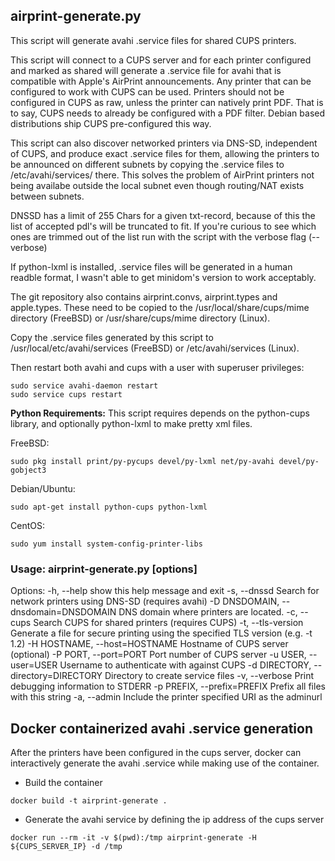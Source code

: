 ## airprint-generate.py

This script will generate avahi .service files for shared CUPS printers.

This script will connect to a CUPS server and for each printer configured and
marked as shared will generate a .service file for avahi that is compatible
with Apple's AirPrint announcements. Any printer that can be configured to work
with CUPS can be used. Printers should not be configured in CUPS as raw, unless
the printer can natively print PDF. That is to say, CUPS needs to already be
configured with a PDF filter. Debian based distributions ship CUPS pre-configured
this way.

This script can also discover networked printers via DNS-SD, independent of CUPS,
and produce exact .service files for them, allowing the printers to be announced
on different subnets by copying the .service files to /etc/avahi/services/ there.
This solves the problem of AirPrint printers not being availabe outside the
local subnet even though routing/NAT exists between subnets.

DNSSD has a limit of 255 Chars for a given txt-record, because of this the list
of accepted pdl's will be truncated to fit. If you're curious to see which ones
are trimmed out of the list run with the script with the verbose flag (--verbose)

If python-lxml is installed, .service files will be generated in a human
readble format, I wasn't able to get minidom's version to work acceptably.

The git repository also contains airprint.convs, airprint.types and apple.types.  These need 
to be copied to the /usr/local/share/cups/mime directory (FreeBSD)
or /usr/share/cups/mime directory (Linux).

Copy the .service files generated by this script to /usr/local/etc/avahi/services (FreeBSD)
or /etc/avahi/services (Linux).

Then restart both avahi and cups with a user with superuser privileges:

    sudo service avahi-daemon restart
    sudo service cups restart

**Python Requirements:**
This script requires depends on the python-cups library, and optionally python-lxml to make pretty xml files. 

FreeBSD:

    sudo pkg install print/py-pycups devel/py-lxml net/py-avahi devel/py-gobject3

Debian/Ubuntu:

    sudo apt-get install python-cups python-lxml 

CentOS:

    sudo yum install system-config-printer-libs

### Usage: airprint-generate.py [options]

Options:
  -h, --help            show this help message and exit
  -s, --dnssd           Search for network printers using DNS-SD (requires
                        avahi)
  -D DNSDOMAIN, --dnsdomain=DNSDOMAIN
                        DNS domain where printers are located.
  -c, --cups            Search CUPS for shared printers (requires CUPS)
  -t, --tls-version     Generate a file for secure printing using the
                        specified TLS version (e.g. -t 1.2)
  -H HOSTNAME, --host=HOSTNAME
                        Hostname of CUPS server (optional)
  -P PORT, --port=PORT  Port number of CUPS server
  -u USER, --user=USER  Username to authenticate with against CUPS
  -d DIRECTORY, --directory=DIRECTORY
                        Directory to create service files
  -v, --verbose         Print debugging information to STDERR
  -p PREFIX, --prefix=PREFIX
                        Prefix all files with this string
  -a, --admin           Include the printer specified URI as the adminurl

## Docker containerized avahi .service generation

After the printers have been configured in the cups server, docker can interactively generate the avahi .service
while making use of the container.

* Build the container

```shell
docker build -t airprint-generate .
```

* Generate the avahi service by defining the ip address of the cups server

```shell
docker run --rm -it -v $(pwd):/tmp airprint-generate -H ${CUPS_SERVER_IP} -d /tmp
```
